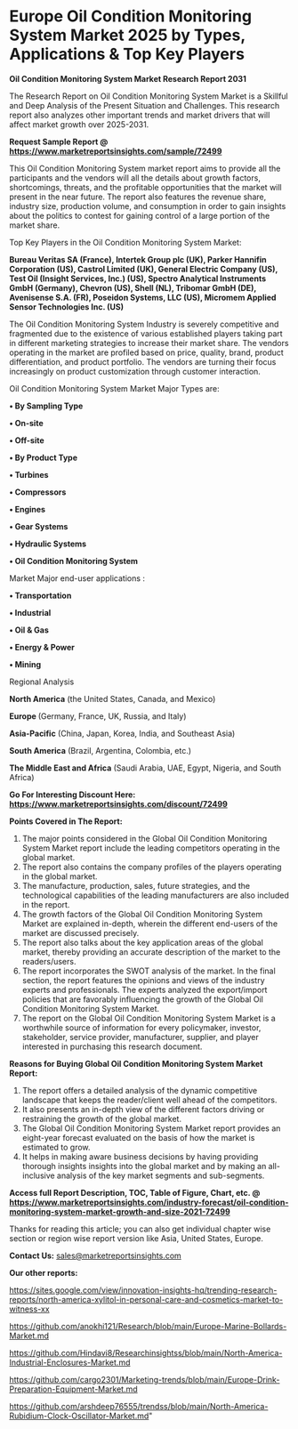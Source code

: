 # Europe Oil Condition Monitoring System Market 2025 by Types, Applications & Top Key Players

<strong>Oil Condition Monitoring System Market Research Report 2031</strong>

The Research Report on Oil Condition Monitoring System Market is a Skillful and Deep Analysis of the Present Situation and Challenges. This research report also analyzes other important trends and market drivers that will affect market growth over 2025-2031.

<strong>Request Sample Report @ <a href=https://www.marketreportsinsights.com/sample/72499>https://www.marketreportsinsights.com/sample/72499</a></strong>

This Oil Condition Monitoring System market report aims to provide all the participants and the vendors will all the details about growth factors, shortcomings, threats, and the profitable opportunities that the market will present in the near future. The report also features the revenue share, industry size, production volume, and consumption in order to gain insights about the politics to contest for gaining control of a large portion of the market share.

Top Key Players in the Oil Condition Monitoring System Market:

<strong>Bureau Veritas SA (France), Intertek Group plc (UK), Parker Hannifin Corporation (US), Castrol Limited (UK), General Electric Company (US), Test Oil (Insight Services, Inc.) (US), Spectro Analytical Instruments GmbH (Germany), Chevron (US), Shell (NL), Tribomar GmbH (DE), Avenisense S.A. (FR), Poseidon Systems, LLC (US), Micromem Applied Sensor Technologies Inc. (US)</strong>

The Oil Condition Monitoring System Industry is severely competitive and fragmented due to the existence of various established players taking part in different marketing strategies to increase their market share. The vendors operating in the market are profiled based on price, quality, brand, product differentiation, and product portfolio. The vendors are turning their focus increasingly on product customization through customer interaction.

Oil Condition Monitoring System Market Major Types are:

<strong>• By Sampling Type

• On-site

• Off-site

• By Product Type

• Turbines

• Compressors

• Engines

• Gear Systems

• Hydraulic Systems

• Oil Condition Monitoring System</strong>

Market Major end-user applications :

<strong>• Transportation

• Industrial

• Oil & Gas

• Energy & Power

• Mining</strong>

Regional Analysis

</u><strong><b>North America</b></strong> (the United States, Canada, and Mexico)

<strong><b>Europe </b></strong>(Germany, France, UK, Russia, and Italy)

<strong><b>Asia-Pacific</b></strong> (China, Japan, Korea, India, and Southeast Asia)

<strong><b>South America</b></strong> (Brazil, Argentina, Colombia, etc.)

<strong><b>The Middle East and Africa</b></strong> (Saudi Arabia, UAE, Egypt, Nigeria, and South Africa)

<strong>Go For Interesting Discount Here: <a href=https://www.marketreportsinsights.com/discount/72499>https://www.marketreportsinsights.com/discount/72499</a></strong>

<strong>Points Covered in The Report:</strong>
<ol>
  <li>The major points considered in the Global Oil Condition Monitoring System Market report include the leading competitors operating in the global market.</li>
  <li>The report also contains the company profiles of the players operating in the global market.</li>
  <li>The manufacture, production, sales, future strategies, and the technological capabilities of the leading manufacturers are also included in the report.</li>
  <li>The growth factors of the Global Oil Condition Monitoring System Market are explained in-depth, wherein the different end-users of the market are discussed precisely.</li>
  <li>The report also talks about the key application areas of the global market, thereby providing an accurate description of the market to the readers/users.</li>
  <li>The report incorporates the SWOT analysis of the market. In the final section, the report features the opinions and views of the industry experts and professionals. The experts analyzed the export/import policies that are favorably influencing the growth of the Global Oil Condition Monitoring System Market.</li>
  <li>The report on the Global Oil Condition Monitoring System Market is a worthwhile source of information for every policymaker, investor, stakeholder, service provider, manufacturer, supplier, and player interested in purchasing this research document.</li>
</ol>
<strong>Reasons for Buying Global Oil Condition Monitoring System Market Report:</strong>

<ol>
  <li>The report offers a detailed analysis of the dynamic competitive landscape that keeps the reader/client well ahead of the competitors.</li>
  <li>It also presents an in-depth view of the different factors driving or restraining the growth of the global market.</li>
  <li>The Global Oil Condition Monitoring System Market report provides an eight-year forecast evaluated on the basis of how the market is estimated to grow.</li>
  <li>It helps in making aware business decisions by having providing thorough insights insights into the global market and by making an all-inclusive analysis of the key market segments and sub-segments.</li>
</ol>
<strong>Access full Report Description, TOC, Table of Figure, Chart, etc. @ <a href=https://www.marketreportsinsights.com/industry-forecast/oil-condition-monitoring-system-market-growth-and-size-2021-72499>https://www.marketreportsinsights.com/industry-forecast/oil-condition-monitoring-system-market-growth-and-size-2021-72499</a></strong>


Thanks for reading this article; you can also get individual chapter wise section or region wise report version like Asia, United States, Europe.

<strong>Contact Us:</strong>
sales@marketreportsinsights.com

<strong>Our other reports:</strong>

<a href=https://sites.google.com/view/innovation-insights-hq/trending-research-reports/north-america-xylitol-in-personal-care-and-cosmetics-market-to-witness-xx>https://sites.google.com/view/innovation-insights-hq/trending-research-reports/north-america-xylitol-in-personal-care-and-cosmetics-market-to-witness-xx</a>

<a href=https://github.com/anokhi121/Research/blob/main/Europe-Marine-Bollards-Market.md>https://github.com/anokhi121/Research/blob/main/Europe-Marine-Bollards-Market.md</a>

<a href=https://github.com/Hindavi8/Researchinsightss/blob/main/North-America-Industrial-Enclosures-Market.md>https://github.com/Hindavi8/Researchinsightss/blob/main/North-America-Industrial-Enclosures-Market.md</a>

<a href=https://github.com/cargo2301/Marketing-trends/blob/main/Europe-Drink-Preparation-Equipment-Market.md>https://github.com/cargo2301/Marketing-trends/blob/main/Europe-Drink-Preparation-Equipment-Market.md</a>

<a href=https://github.com/arshdeep76555/trendss/blob/main/North-America-Rubidium-Clock-Oscillator-Market.md>https://github.com/arshdeep76555/trendss/blob/main/North-America-Rubidium-Clock-Oscillator-Market.md</a>"
